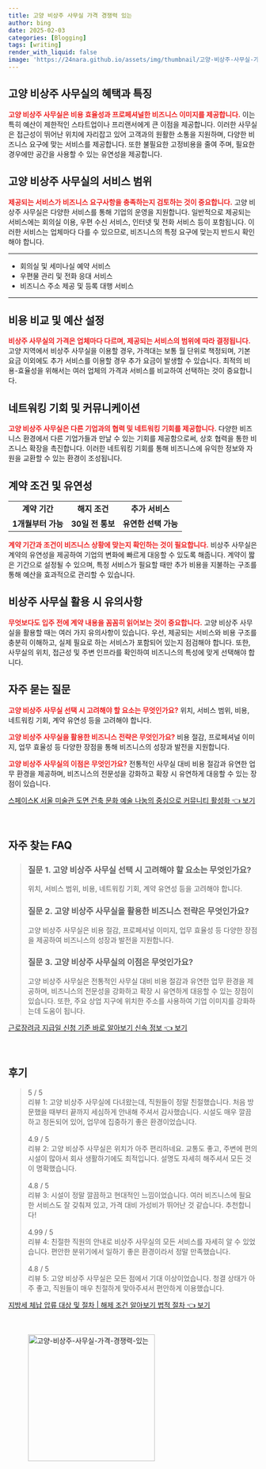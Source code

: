 ```yaml
---
title: 고양 비상주 사무실 가격 경쟁력 있는
author: bing
date: 2025-02-03
categories: [Blogging]
tags: [writing]
render_with_liquid: false
image: 'https://24nara.github.io/assets/img/thumbnail/고양-비상주-사무실-가격-경쟁력-있는.webp'
---
```



<h2 id='고양 비상주 사무실의 혜택과 특징'>고양 비상주 사무실의 혜택과 특징</h2>

<p><b><span style="color: #ee2323;">고양 비상주 사무실은 비용 효율성과 프로페셔널한 비즈니스 이미지를 제공합니다.</span></b> 이는 특히 예산이 제한적인 스타트업이나 프리랜서에게 큰 이점을 제공합니다. 이러한 사무실은 접근성이 뛰어난 위치에 자리잡고 있어 고객과의 원활한 소통을 지원하며, 다양한 비즈니스 요구에 맞는 서비스를 제공합니다. 또한 불필요한 고정비용을 줄여 주며, 필요한 경우에만 공간을 사용할 수 있는 유연성을 제공합니다.</p>

<h2 id='고양 비상주 사무실의 서비스 범위'>고양 비상주 사무실의 서비스 범위</h2>

<p><b><span style="color: #ee2323;">제공되는 서비스가 비즈니스 요구사항을 충족하는지 검토하는 것이 중요합니다.</span></b> 고양 비상주 사무실은 다양한 서비스를 통해 기업의 운영을 지원합니다. 일반적으로 제공되는 서비스에는 회의실 이용, 우편 수신 서비스, 인터넷 및 전화 서비스 등이 포함됩니다. 이러한 서비스는 업체마다 다를 수 있으므로, 비즈니스의 특정 요구에 맞는지 반드시 확인해야 합니다.</p>

<hr />

<ul>
    <li>회의실 및 세미나실 예약 서비스</li>
    <li>우편물 관리 및 전화 응대 서비스</li>
    <li>비즈니스 주소 제공 및 등록 대행 서비스</li>
</ul>

<hr />

<h2 id='비용 비교 및 예산 설정'>비용 비교 및 예산 설정</h2>

<p><b><span style="color: #ee2323;">비상주 사무실의 가격은 업체마다 다르며, 제공되는 서비스의 범위에 따라 결정됩니다.</span></b> 고양 지역에서 비상주 사무실을 이용할 경우, 가격대는 보통 월 단위로 책정되며, 기본 요금 이외에도 추가 서비스를 이용할 경우 추가 요금이 발생할 수 있습니다. 최적의 비용-효율성을 위해서는 여러 업체의 가격과 서비스를 비교하여 선택하는 것이 중요합니다.</p>

<h2 id='네트워킹 기회 및 커뮤니케이션'>네트워킹 기회 및 커뮤니케이션</h2>

<p><b><span style="color: #ee2323;">고양 비상주 사무실은 다른 기업과의 협력 및 네트워킹 기회를 제공합니다.</span></b> 다양한 비즈니스 환경에서 다른 기업가들과 만날 수 있는 기회를 제공함으로써, 상호 협력을 통한 비즈니스 확장을 촉진합니다. 이러한 네트워킹 기회를 통해 비즈니스에 유익한 정보와 자원을 교환할 수 있는 환경이 조성됩니다.</p>

<h2 id='계약 조건 및 유연성'>계약 조건 및 유연성</h2>

<table>
    <tr>
        <td style="text-align: center; height: 17px;"><b>계약 기간</b></td>
        <td style="text-align: center; height: 17px;"><b>해지 조건</b></td>
        <td style="text-align: center; height: 17px;"><b>추가 서비스</b></td>
    </tr>
    <tr>
        <td style="text-align: center; height: 17px;"><b>1개월부터 가능</b></td>
        <td style="text-align: center; height: 17px;"><b>30일 전 통보</b></td>
        <td style="text-align: center; height: 17px;"><b>유연한 선택 가능</b></td>
    </tr>
</table>

<p><b><span style="color: #ee2323;">계약 기간과 조건이 비즈니스 상황에 맞는지 확인하는 것이 필요합니다.</span></b> 비상주 사무실은 계약의 유연성을 제공하여 기업의 변화에 빠르게 대응할 수 있도록 해줍니다. 계약이 짧은 기간으로 설정될 수 있으며, 특정 서비스가 필요할 때만 추가 비용을 지불하는 구조를 통해 예산을 효과적으로 관리할 수 있습니다.</p>

<h2 id='비상주 사무실 활용 시 유의사항'>비상주 사무실 활용 시 유의사항</h2>

<p><b><span style="color: #ee2323;">무엇보다도 입주 전에 계약 내용을 꼼꼼히 읽어보는 것이 중요합니다.</span></b> 고양 비상주 사무실을 활용할 때는 여러 가지 유의사항이 있습니다. 우선, 제공되는 서비스와 비용 구조를 충분히 이해하고, 실제 필요로 하는 서비스가 포함되어 있는지 점검해야 합니다. 또한, 사무실의 위치, 접근성 및 주변 인프라를 확인하여 비즈니스의 특성에 맞게 선택해야 합니다.</p>

<h2 id='자주 묻는 질문'>자주 묻는 질문</h2>

<p><b><span style="color: #ee2323;">고양 비상주 사무실 선택 시 고려해야 할 요소는 무엇인가요?</span></b> 위치, 서비스 범위, 비용, 네트워킹 기회, 계약 유연성 등을 고려해야 합니다. </p>

<p><b><span style="color: #ee2323;">고양 비상주 사무실을 활용한 비즈니스 전략은 무엇인가요?</span></b> 비용 절감, 프로페셔널 이미지, 업무 효율성 등 다양한 장점을 통해 비즈니스의 성장과 발전을 지원합니다. </p>

<p><b><span style="color: #ee2323;">고양 비상주 사무실의 이점은 무엇인가요?</span></b> 전통적인 사무실 대비 비용 절감과 유연한 업무 환경을 제공하며, 비즈니스의 전문성을 강화하고 확장 시 유연하게 대응할 수 있는 장점이 있습니다. </p>


<p><a class="click-button" title="스페이스K 서울 미술관 도면 건축 문화 예술 나눔의 중심으로 커뮤니티 활성화" href="https://24nara.github.io/posts/%EC%8A%A4%ED%8E%98%EC%9D%B4%EC%8A%A4K-%EC%84%9C%EC%9A%B8-%EB%AF%B8%EC%88%A0%EA%B4%80-%EB%8F%84%EB%A9%B4-%EA%B1%B4%EC%B6%95-%EB%AC%B8%ED%99%94-%EC%98%88%EC%88%A0-%EB%82%98%EB%88%94%EC%9D%98-%EC%A4%91%EC%8B%AC%EC%9C%BC%EB%A1%9C-%EC%BB%A4%EB%AE%A4%EB%8B%88%ED%8B%B0-%ED%99%9C%EC%84%B1%ED%99%94/" rel="dofollow">스페이스K 서울 미술관 도면 건축 문화 예술 나눔의 중심으로 커뮤니티 활성화 👈 보기</a></p><br>
<h2 id='자주_찾는_FAQ'>자주 찾는 FAQ</h2>
<div itemscope="" itemtype="https://schema.org/FAQPage"> 
<blockquote> 
<div itemscope="" itemprop="mainEntity" itemtype="https://schema.org/Question"> 
<h3 itemprop="name">질문 1. 고양 비상주 사무실 선택 시 고려해야 할 요소는 무엇인가요?</h3> 
<div itemscope="" itemprop="acceptedAnswer" itemtype="https://schema.org/Answer"> 
<span itemprop="text"> 
<p>위치, 서비스 범위, 비용, 네트워킹 기회, 계약 유연성 등을 고려해야 합니다.</p> 
</span> 
</div> 
</div> 
<div itemscope="" itemprop="mainEntity" itemtype="https://schema.org/Question"> 
<h3 itemprop="name">질문 2. 고양 비상주 사무실을 활용한 비즈니스 전략은 무엇인가요?</h3> 
<div itemscope="" itemprop="acceptedAnswer" itemtype="https://schema.org/Answer"> 
<span itemprop="text"> 
<p>고양 비상주 사무실은 비용 절감, 프로페셔널 이미지, 업무 효율성 등 다양한 장점을 제공하여 비즈니스의 성장과 발전을 지원합니다.</p> 
</span> 
</div> 
</div> 
<div itemscope="" itemprop="mainEntity" itemtype="https://schema.org/Question"> 
<h3 itemprop="name">질문 3. 고양 비상주 사무실의 이점은 무엇인가요?</h3> 
<div itemscope="" itemprop="acceptedAnswer" itemtype="https://schema.org/Answer"> 
<span itemprop="text"> 
<p>고양 비상주 사무실은 전통적인 사무실 대비 비용 절감과 유연한 업무 환경을 제공하며, 비즈니스의 전문성을 강화하고 확장 시 유연하게 대응할 수 있는 장점이 있습니다. 또한, 주요 상업 지구에 위치한 주소를 사용하여 기업 이미지를 강화하는데 도움이 됩니다.</p> 
</span> 
</div> 
</div> 
</blockquote> 
</div>
<p><a class="click-button" title="근로장려금 지급일 신청 기준 바로 알아보기 신속 정보" href="https://24nara.github.io/posts/%EA%B7%BC%EB%A1%9C%EC%9E%A5%EB%A0%A4%EA%B8%88-%EC%A7%80%EA%B8%89%EC%9D%BC-%EC%8B%A0%EC%B2%AD-%EA%B8%B0%EC%A4%80-%EB%B0%94%EB%A1%9C-%EC%95%8C%EC%95%84%EB%B3%B4%EA%B8%B0-%EC%8B%A0%EC%86%8D-%EC%A0%95%EB%B3%B4/" rel="dofollow">근로장려금 지급일 신청 기준 바로 알아보기 신속 정보 👈 보기</a></p><br>
<h2 id='후기'>후기</h2>
<div itemscope itemtype="https://schema.org/Product">
  <blockquote>
  <div itemprop="review" itemscope itemtype="https://schema.org/Review">
      <div itemprop="reviewRating" itemscope itemtype="https://schema.org/Rating"> <span itemprop="ratingValue">5</span> / <span itemprop="bestRating">5</span> </div>
      <span itemprop="reviewBody">리뷰 1: 고양 비상주 사무실에 다녀왔는데, 직원들이 정말 친절했습니다. 처음 방문했을 때부터 끝까지 세심하게 안내해 주셔서 감사했습니다. 시설도 매우 깔끔하고 정돈되어 있어, 업무에 집중하기 좋은 환경이었습니다.</span>
  </div>
  <br>
  <div itemprop="review" itemscope itemtype="https://schema.org/Review">
      <div itemprop="reviewRating" itemscope itemtype="https://schema.org/Rating"> <span itemprop="ratingValue">4.9</span> / <span itemprop="bestRating">5</span> </div>
      <span itemprop="reviewBody">리뷰 2: 고양 비상주 사무실은 위치가 아주 편리하네요. 교통도 좋고, 주변에 편의 시설이 많아서 회사 생활하기에도 최적입니다. 설명도 자세히 해주셔서 모든 것이 명확했습니다.</span>
  </div>
  <br>
  <div itemprop="review" itemscope itemtype="https://schema.org/Review">
      <div itemprop="reviewRating" itemscope itemtype="https://schema.org/Rating"> <span itemprop="ratingValue">4.8</span> / <span itemprop="bestRating">5</span> </div>
      <span itemprop="reviewBody">리뷰 3: 시설이 정말 깔끔하고 현대적인 느낌이었습니다. 여러 비즈니스에 필요한 서비스도 잘 갖춰져 있고, 가격 대비 가성비가 뛰어난 것 같습니다. 추천합니다!</span>
  </div>
  <br>
  <div itemprop="review" itemscope itemtype="https://schema.org/Review">
      <div itemprop="reviewRating" itemscope itemtype="https://schema.org/Rating"> <span itemprop="ratingValue">4.99</span> / <span itemprop="bestRating">5</span> </div>
      <span itemprop="reviewBody">리뷰 4: 친절한 직원의 안내로 비상주 사무실의 모든 서비스를 자세히 알 수 있었습니다. 편안한 분위기에서 일하기 좋은 환경이라서 정말 만족했습니다.</span>
  </div>
  <br>
  <div itemprop="review" itemscope itemtype="https://schema.org/Review">
      <div itemprop="reviewRating" itemscope itemtype="https://schema.org/Rating"> <span itemprop="ratingValue">4.8</span> / <span itemprop="bestRating">5</span> </div>
      <span itemprop="reviewBody">리뷰 5: 고양 비상주 사무실은 모든 점에서 기대 이상이었습니다. 청결 상태가 아주 좋고, 직원들이 매우 친절하게 맞아주셔서 편안하게 이용했습니다.</span>
  </div>
  </blockquote>
</div>
<p><a class="click-button" title="지방세 체납 압류 대상 및 절차 | 해제 조건 알아보기 법적 절차" href="https://24nara.github.io/posts/%EC%A7%80%EB%B0%A9%EC%84%B8-%EC%B2%B4%EB%82%A9-%EC%95%95%EB%A5%98-%EB%8C%80%EC%83%81-%EB%B0%8F-%EC%A0%88%EC%B0%A8-%ED%95%B4%EC%A0%9C-%EC%A1%B0%EA%B1%B4-%EC%95%8C%EC%95%84%EB%B3%B4%EA%B8%B0-%EB%B2%95%EC%A0%81-%EC%A0%88%EC%B0%A8/" rel="dofollow">지방세 체납 압류 대상 및 절차 | 해제 조건 알아보기 법적 절차 👈 보기</a></p><br>
<figure class="image"><img src="https://24nara.github.io/assets/img/thumbnail/고양-비상주-사무실-가격-경쟁력-있는.webp" alt="고양-비상주-사무실-가격-경쟁력-있는" width="256" height="256"></figure>
